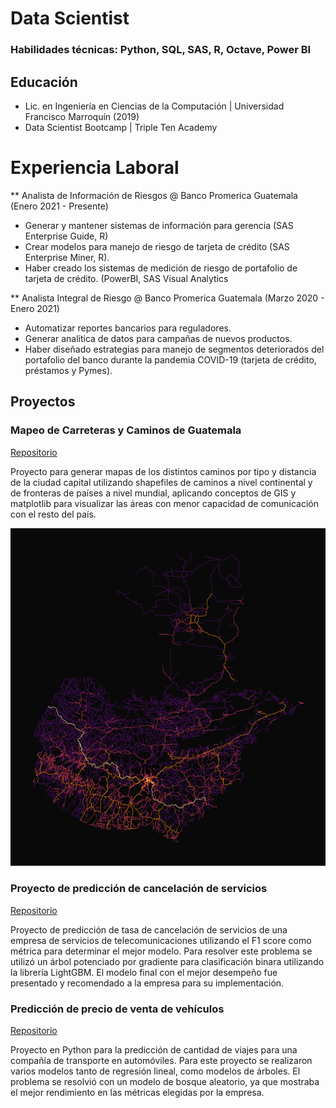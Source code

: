 # Data Scientist

### Habilidades técnicas: Python, SQL, SAS, R, Octave, Power BI

## Educación
- Lic. en Ingeniería en Ciencias de la Computación | Universidad Francisco Marroquín (2019)
- Data Scientist Bootcamp | Triple Ten Academy

# Experiencia Laboral
** Analista de Información de Riesgos @ Banco Promerica Guatemala (Enero 2021 - Presente)
- Generar y mantener sistemas de información para gerencia (SAS Enterprise Guide, R)
- Crear modelos para manejo de riesgo de tarjeta de crédito (SAS Enterprise Miner, R).
- Haber creado los sistemas de medición de riesgo de portafolio de tarjeta de crédito. (PowerBI, SAS Visual Analytics

** Analista Integral de Riesgo @ Banco Promerica Guatemala (Marzo 2020 - Enero 2021)
- Automatizar reportes bancarios para reguladores.
- Generar analítica de datos para campañas de nuevos productos.
- Haber diseñado estrategias para manejo de segmentos deteriorados del portafolio del banco durante la pandemia COVID-19 (tarjeta de crédito, préstamos y Pymes).

## Proyectos
### Mapeo de Carreteras y Caminos de Guatemala
[Repositorio](https://github.com/estebanberduo/MappingRoads)

Proyecto para generar mapas de los distintos caminos por tipo y distancia de la ciudad capital utilizando shapefiles de caminos a nivel continental y de fronteras de países a nivel mundial, aplicando conceptos de GIS y matplotlib para visualizar las áreas con menor capacidad de comunicación con el resto del país.

![Map](https://github.com/estebanberduo/MappingRoads/blob/main/GT_Roads.png)

### Proyecto de predicción de cancelación de servicios
[Repositorio](https://github.com/estebanberduo/ProyectoFinalTripleTen)

Proyecto de predicción de tasa de cancelación de servicios de una empresa de servicios de telecomunicaciones utilizando el F1 score como métrica para determinar el mejor modelo. Para resolver este problema se utilizó un árbol potenciado por gradiente para clasificación binara utilizando la librería LightGBM. El modelo final con el mejor desempeño fue presentado y recomendado a la empresa para su implementación.

### Predicción de precio de venta de vehículos
[Repositorio](https://github.com/estebanberduo/Prediccion-de-Precio-de-Venta-Vehiculos-Sprint-12)

Proyecto en Python para la predicción de cantidad de viajes para una compañía de transporte en automóviles. Para este proyecto se realizaron varios modelos tanto de regresión lineal, como modelos de árboles. El problema se resolvió con un modelo de bosque aleatorio, ya que mostraba el mejor rendimiento en las métricas elegidas por la empresa.
